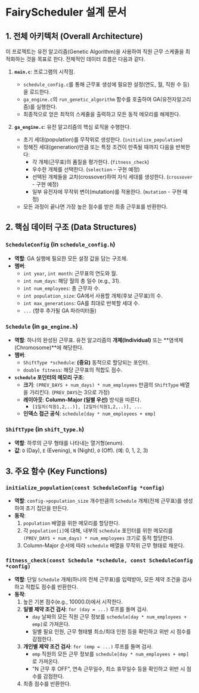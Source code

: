 # FairyScheduler 설계 문서

## 1. 전체 아키텍처 (Overall Architecture)

이 프로젝트는 유전 알고리즘(Genetic Algorithm)을 사용하여 직원 근무 스케줄을 최적화하는 것을 목표로 한다. 전체적인 데이터 흐름은 다음과 같다.

1.  **`main.c`**: 프로그램의 시작점.
    *   `schedule_config.c`를 통해 근무표 생성에 필요한 설정(연도, 월, 직원 수 등)을 로드한다.
    *   `ga_engine.c`의 `run_genetic_algorithm` 함수를 호출하여 GA(유전자알고리즘)를 실행한다.
    *   최종적으로 얻은 최적의 스케줄을 출력하고 모든 동적 메모리를 해제한다.

2.  **`ga_engine.c`**: 유전 알고리즘의 핵심 로직을 수행한다.
    *   초기 세대(population)를 무작위로 생성한다. (`initialize_population`)
    *   정해진 세대(generation)만큼 또는 특정 조건이 만족될 때까지 다음을 반복한다:
        *   각 개체(근무표)의 품질을 평가한다. (`fitness_check`)
        *   우수한 개체를 선택한다. (`selection` - 구현 예정)
        *   선택된 개체들을 교차(crossover)하여 자식 세대를 생성한다. (`crossover` - 구현 예정)
        *   일부 유전자에 무작위 변이(mutation)를 적용한다. (`mutation` - 구현 예정)
    *   모든 과정이 끝나면 가장 높은 점수를 받은 최종 근무표를 반환한다.

## 2. 핵심 데이터 구조 (Data Structures)

### `ScheduleConfig` (in `schedule_config.h`)
*   **역할**: GA 실행에 필요한 모든 설정 값을 담는 구조체.
*   **멤버**:
    *   `int year`, `int month`: 근무표의 연도와 월.
    *   `int num_days`: 해당 월의 총 일수 (e.g., 31).
    *   `int num_employees`: 총 근무자 수.
    *   `int population_size`: GA에서 사용할 개체(후보 근무표)의 수.
    *   `int max_generations`: GA를 최대로 반복할 세대 수.
    *   `...` (향후 추가될 GA 파라미터들)

### `Schedule` (in `ga_engine.h`)
*   **역할**: 하나의 완성된 근무표. 유전 알고리즘의 **개체(Individual)** 또는 **염색체(Chromosome)**에 해당한다.
*   **멤버**:
    *   `ShiftType *schedule`: **(중요)** 동적으로 할당되는 포인터.
    *   `double fitness`: 해당 근무표의 적합도 점수.
*   **`schedule` 포인터의 메모리 구조**:
    *   **크기**: `(PREV_DAYS + num_days) * num_employees` 만큼의 `ShiftType` 배열을 가리킨다. (`PREV_DAYS`는 3으로 가정)
    *   **레이아웃**: **Column-Major (일별 우선)** 방식을 따른다.
        *   `[1일차(직원1,2,..)], [2일차(직원1,2,..)], ...`
    *   **인덱스 접근 공식**: `schedule[day * num_employees + emp]`

### `ShiftType` (in `shift_type.h`)
*   **역할**: 하루의 근무 형태를 나타내는 열거형(enum).
*   **값**: `D` (Day), `E` (Evening), `N` (Night), `O` (Off). (예: 0, 1, 2, 3)

## 3. 주요 함수 (Key Functions)

### `initialize_population(const ScheduleConfig *config)`
*   **역할**: `config->population_size` 개수만큼의 `Schedule` 개체(전체 근무표)를 생성하여 초기 집단을 만든다.
*   **동작**:
    1.  `population` 배열을 위한 메모리를 할당한다.
    2.  각 `population[i]`에 대해, 내부의 `schedule` 포인터를 위한 메모리를 `(PREV_DAYS + num_days) * num_employees` 크기로 동적 할당한다.
    3.  Column-Major 순서에 따라 `schedule` 배열을 무작위 근무 형태로 채운다.

### `fitness_check(const Schedule *schedule, const ScheduleConfig *config)`
*   **역할**: 단일 `Schedule` 개체(하나의 전체 근무표)를 입력받아, 모든 제약 조건을 검사하고 적합도 점수를 반환한다.
*   **동작**:
    1.  높은 기본 점수(e.g., 10000.0)에서 시작한다.
    2.  **일별 제약 조건 검사**: `for (day = ...)` 루프를 돌며 검사.
        *   `day` 날짜의 모든 직원 근무 정보를 `schedule[day * num_employees + emp]`로 가져온다.
        *   일별 필요 인원, 근무 형태별 최소/최대 인원 등을 확인하고 위반 시 점수를 감점한다.
    3.  **개인별 제약 조건 검사**: `for (emp = ...)` 루프를 돌며 검사.
        *   `emp` 직원의 모든 근무 정보를 `schedule[day * num_employees + emp]`로 가져온다.
        *   "N 근무 후 OFF", 연속 근무일수, 최소 휴무일수 등을 확인하고 위반 시 점수를 감점한다.
    4.  최종 점수를 반환한다.
